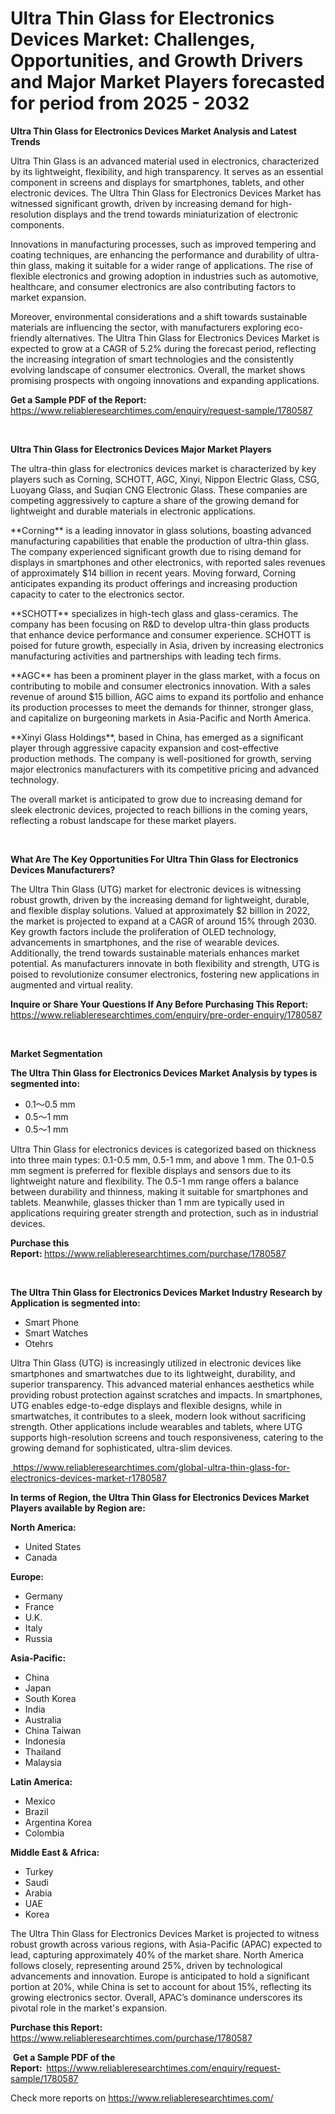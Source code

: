 <p><h1>Ultra Thin Glass for Electronics Devices Market: Challenges, Opportunities, and Growth Drivers and Major Market Players forecasted for period from 2025 - 2032</h1></p><p><strong>Ultra Thin Glass for Electronics Devices Market Analysis and Latest Trends</strong></p>
<p><p>Ultra Thin Glass is an advanced material used in electronics, characterized by its lightweight, flexibility, and high transparency. It serves as an essential component in screens and displays for smartphones, tablets, and other electronic devices. The Ultra Thin Glass for Electronics Devices Market has witnessed significant growth, driven by increasing demand for high-resolution displays and the trend towards miniaturization of electronic components. </p><p>Innovations in manufacturing processes, such as improved tempering and coating techniques, are enhancing the performance and durability of ultra-thin glass, making it suitable for a wider range of applications. The rise of flexible electronics and growing adoption in industries such as automotive, healthcare, and consumer electronics are also contributing factors to market expansion.</p><p>Moreover, environmental considerations and a shift towards sustainable materials are influencing the sector, with manufacturers exploring eco-friendly alternatives. The Ultra Thin Glass for Electronics Devices Market is expected to grow at a CAGR of 5.2% during the forecast period, reflecting the increasing integration of smart technologies and the consistently evolving landscape of consumer electronics. Overall, the market shows promising prospects with ongoing innovations and expanding applications.</p></p>
<p><strong>Get a Sample PDF of the Report:&nbsp;</strong> <a href="https://www.reliableresearchtimes.com/enquiry/request-sample/1780587?utm_campaign=3518&utm_medium=2&utm_source=Github&utm_content=ia&utm_term=25032025&utm_id=ultra-thin-glass-for-electronics-devices">https://www.reliableresearchtimes.com/enquiry/request-sample/1780587</a></p>
<p>&nbsp;</p>
<p><strong>Ultra Thin Glass for Electronics Devices Major Market Players</strong></p>
<p><p>The ultra-thin glass for electronics devices market is characterized by key players such as Corning, SCHOTT, AGC, Xinyi, Nippon Electric Glass, CSG, Luoyang Glass, and Suqian CNG Electronic Glass. These companies are competing aggressively to capture a share of the growing demand for lightweight and durable materials in electronic applications.</p><p>**Corning** is a leading innovator in glass solutions, boasting advanced manufacturing capabilities that enable the production of ultra-thin glass. The company experienced significant growth due to rising demand for displays in smartphones and other electronics, with reported sales revenues of approximately $14 billion in recent years. Moving forward, Corning anticipates expanding its product offerings and increasing production capacity to cater to the electronics sector.</p><p>**SCHOTT** specializes in high-tech glass and glass-ceramics. The company has been focusing on R&D to develop ultra-thin glass products that enhance device performance and consumer experience. SCHOTT is poised for future growth, especially in Asia, driven by increasing electronics manufacturing activities and partnerships with leading tech firms.</p><p>**AGC** has been a prominent player in the glass market, with a focus on contributing to mobile and consumer electronics innovation. With a sales revenue of around $15 billion, AGC aims to expand its portfolio and enhance its production processes to meet the demands for thinner, stronger glass, and capitalize on burgeoning markets in Asia-Pacific and North America.</p><p>**Xinyi Glass Holdings**, based in China, has emerged as a significant player through aggressive capacity expansion and cost-effective production methods. The company is well-positioned for growth, serving major electronics manufacturers with its competitive pricing and advanced technology.</p><p>The overall market is anticipated to grow due to increasing demand for sleek electronic devices, projected to reach billions in the coming years, reflecting a robust landscape for these market players.</p></p>
<p>&nbsp;</p>
<p><strong>What Are The Key Opportunities For Ultra Thin Glass for Electronics Devices Manufacturers?</strong></p>
<p><p>The Ultra Thin Glass (UTG) market for electronic devices is witnessing robust growth, driven by the increasing demand for lightweight, durable, and flexible display solutions. Valued at approximately $2 billion in 2022, the market is projected to expand at a CAGR of around 15% through 2030. Key growth factors include the proliferation of OLED technology, advancements in smartphones, and the rise of wearable devices. Additionally, the trend towards sustainable materials enhances market potential. As manufacturers innovate in both flexibility and strength, UTG is poised to revolutionize consumer electronics, fostering new applications in augmented and virtual reality.</p></p>
<p><strong>Inquire or Share Your Questions If Any Before Purchasing This Report:</strong> <a href="https://www.reliableresearchtimes.com/enquiry/pre-order-enquiry/1780587?utm_campaign=3518&utm_medium=2&utm_source=Github&utm_content=ia&utm_term=25032025&utm_id=ultra-thin-glass-for-electronics-devices">https://www.reliableresearchtimes.com/enquiry/pre-order-enquiry/1780587</a></p>
<p>&nbsp;</p>
<p><strong>Market Segmentation</strong></p>
<p><strong>The Ultra Thin Glass for Electronics Devices Market Analysis by types is segmented into:</strong></p>
<p><ul><li>0.1～0.5 mm</li><li>0.5～1 mm</li><li>0.5～1 mm</li></ul></p>
<p><p>Ultra Thin Glass for electronics devices is categorized based on thickness into three main types: 0.1-0.5 mm, 0.5-1 mm, and above 1 mm. The 0.1-0.5 mm segment is preferred for flexible displays and sensors due to its lightweight nature and flexibility. The 0.5-1 mm range offers a balance between durability and thinness, making it suitable for smartphones and tablets. Meanwhile, glasses thicker than 1 mm are typically used in applications requiring greater strength and protection, such as in industrial devices.</p></p>
<p><strong>Purchase this Report:&nbsp;</strong><a href="https://www.reliableresearchtimes.com/purchase/1780587?utm_campaign=3518&utm_medium=2&utm_source=Github&utm_content=ia&utm_term=25032025&utm_id=ultra-thin-glass-for-electronics-devices">https://www.reliableresearchtimes.com/purchase/1780587</a></p>
<p>&nbsp;</p>
<p><strong>The Ultra Thin Glass for Electronics Devices Market Industry Research by Application is segmented into:</strong></p>
<p><ul><li>Smart Phone</li><li>Smart Watches</li><li>Otehrs</li></ul></p>
<p><p>Ultra Thin Glass (UTG) is increasingly utilized in electronic devices like smartphones and smartwatches due to its lightweight, durability, and superior transparency. This advanced material enhances aesthetics while providing robust protection against scratches and impacts. In smartphones, UTG enables edge-to-edge displays and flexible designs, while in smartwatches, it contributes to a sleek, modern look without sacrificing strength. Other applications include wearables and tablets, where UTG supports high-resolution screens and touch responsiveness, catering to the growing demand for sophisticated, ultra-slim devices.</p></p>
<p><a href="https://www.reliableresearchtimes.com/global-ultra-thin-glass-for-electronics-devices-market-r1780587?utm_campaign=3518&utm_medium=2&utm_source=Github&utm_content=ia&utm_term=25032025&utm_id=ultra-thin-glass-for-electronics-devices">&nbsp;https://www.reliableresearchtimes.com/global-ultra-thin-glass-for-electronics-devices-market-r1780587</a></p>
<p><strong>In terms of Region, the Ultra Thin Glass for Electronics Devices Market Players available by Region are:</strong></p>
<p>
    <p> <strong> North America: </strong>
        <ul>
            <li>United States</li>
            <li>Canada</li>
        </ul>
        </p> 
    <p> <strong> Europe: </strong>
        <ul>
            <li>Germany</li>
            <li>France</li>
            <li>U.K.</li>
            <li>Italy</li>
            <li>Russia</li>
        </ul>
        </p> 
    <p> <strong> Asia-Pacific: </strong>
        <ul>
            <li>China</li>
            <li>Japan</li>
            <li>South Korea</li>
            <li>India</li>
            <li>Australia</li>
            <li>China Taiwan</li>
            <li>Indonesia</li>
            <li>Thailand</li>
            <li>Malaysia</li>
        </ul>
        </p> 
    <p> <strong> Latin America: </strong>
        <ul>
            <li>Mexico</li>
            <li>Brazil</li>
            <li>Argentina Korea</li>
            <li>Colombia</li>
        </ul>
        </p> 
    <p> <strong> Middle East & Africa: </strong>
        <ul>
            <li>Turkey</li>
            <li>Saudi</li>
            <li>Arabia</li>
            <li>UAE</li>
            <li>Korea</li>
        </ul>
    </p>
    </p>
<p><p>The Ultra Thin Glass for Electronics Devices Market is projected to witness robust growth across various regions, with Asia-Pacific (APAC) expected to lead, capturing approximately 40% of the market share. North America follows closely, representing around 25%, driven by technological advancements and innovation. Europe is anticipated to hold a significant portion at 20%, while China is set to account for about 15%, reflecting its growing electronics sector. Overall, APAC’s dominance underscores its pivotal role in the market's expansion.</p></p>
<p><strong>Purchase this Report: </strong><a href="https://www.reliableresearchtimes.com/purchase/1780587?utm_campaign=3518&utm_medium=2&utm_source=Github&utm_content=ia&utm_term=25032025&utm_id=ultra-thin-glass-for-electronics-devices">https://www.reliableresearchtimes.com/purchase/1780587</a></p>
<p>&nbsp;<strong>Get a Sample PDF of the Report:&nbsp;&nbsp;</strong><a href="https://www.reliableresearchtimes.com/enquiry/request-sample/1780587?utm_campaign=3518&utm_medium=2&utm_source=Github&utm_content=ia&utm_term=25032025&utm_id=ultra-thin-glass-for-electronics-devices">https://www.reliableresearchtimes.com/enquiry/request-sample/1780587</a></p>
<p><strong></strong></p>
<p>Check more reports on <a href="https://www.reliableresearchtimes.com/?utm_campaign=3518&utm_medium=2&utm_source=Github&utm_content=ia&utm_term=25032025&utm_id=ultra-thin-glass-for-electronics-devices">https://www.reliableresearchtimes.com/</a></p>
